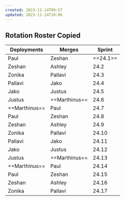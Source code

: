 ```yaml
---
created: 2023-11-14T09:57
updated: 2023-11-14T10:06
---
```

## Rotation Roster Copied

| Deployments | Merges    | Sprint |
| ----------- | --------- | ------ |
| Paul        | Zeshan    | ==24.1==   |
| Zeshan      | Ashley    | 24.2   |
| Zonika      | Pallavi   | 24.3   |
| Pallavi     | Jako      | 24.4   |
| Jako        | Justus    | 24.5   |
| Justus      | ==Marthinus== | 24.6   |
| ==Marthinus==   | Paul      | 24.7   |
| Paul        | Zeshan    | 24.8   |
| Zeshan      | Ashley    | 24.9   |
| Zonika      | Pallavi   | 24.10  |
| Pallavi     | Jako      | 24.11  |
| Jako        | Justus    | 24.12  |
| Justus      | ==Marthinus== | 24.13  |
| ==Marthinus==   | Paul      | 24.14  |
| Paul        | Zeshan    | 24.15  |
| Zeshan      | Ashley    | 24.16  |
| Zonika      | Pallavi   | 24.17  |

